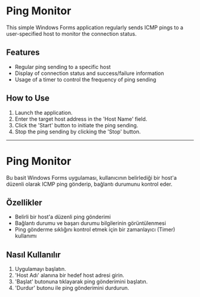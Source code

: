 # Ping Monitor

This simple Windows Forms application regularly sends ICMP pings to a user-specified host to monitor the connection status.

## Features

- Regular ping sending to a specific host
- Display of connection status and success/failure information
- Usage of a timer to control the frequency of ping sending

## How to Use

1. Launch the application.
2. Enter the target host address in the 'Host Name' field.
3. Click the 'Start' button to initiate the ping sending.
4. Stop the ping sending by clicking the 'Stop' button.

---

# Ping Monitor

Bu basit Windows Forms uygulaması, kullanıcının belirlediği bir host'a düzenli olarak ICMP ping gönderip, bağlantı durumunu kontrol eder.

## Özellikler

- Belirli bir host'a düzenli ping gönderimi
- Bağlantı durumu ve başarı durumu bilgilerinin görüntülenmesi
- Ping gönderme sıklığını kontrol etmek için bir zamanlayıcı (Timer) kullanımı

## Nasıl Kullanılır

1. Uygulamayı başlatın.
2. 'Host Adı' alanına bir hedef host adresi girin.
3. 'Başlat' butonuna tıklayarak ping gönderimini başlatın.
4. 'Durdur' butonu ile ping gönderimini durdurun.
